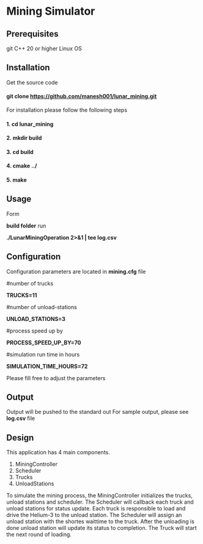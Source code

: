# Mining Simulator

## Prerequisites

git
C++ 20 or higher
Linux OS

## Installation
Get the source code
#### git clone https://github.com/manesh001/lunar_mining.git

For installation please follow the following steps
#### 1. cd lunar_mining
#### 2. mkdir build
#### 3. cd build
#### 4. cmake ../
#### 5. make

## Usage

Form 

**build folder** 
run

**./LunarMiningOperation 2>&1 | tee log.csv**

## Configuration

Configuration parameters are located in **mining.cfg** file

#number of trucks

**TRUCKS=11**

#number of unload-stations

**UNLOAD_STATIONS=3**

#process speed up by

**PROCESS_SPEED_UP_BY=70**

#simulation run time in hours

**SIMULATION_TIME_HOURS=72**

Please fill free to adjust the parameters

## Output

Output will be pushed to the standard out
For sample output, please see **log.csv** file

## Design

This application has 4 main components.
1. MiningController
2. Scheduler
3. Trucks
4. UnloadStations

To simulate the mining process, the MiningController initializes the trucks, unload stations and scheduler.
The Scheduler will callback each truck and unload stations for status update.
Each truck is responsible to load and drive the Helium-3 to the unload station.
The Scheduler will assign an unload station with the shortes waittime to the truck.
After the unloading is done unload station will update its status to completion.
The Truck will start the next round of loading.
